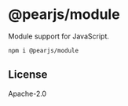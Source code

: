 # @pearjs/module

Module support for JavaScript.

```
npm i @pearjs/module
```

## License

Apache-2.0
